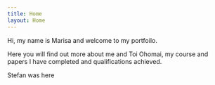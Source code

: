 ```yaml
---
title: Home
layout: Home
---
```

Hi, my name is Marisa and welcome to my portfoilo.

Here you will find out more about me and Toi Ohomai, my course and papers I have completed and qualifications achieved.



Stefan was here
